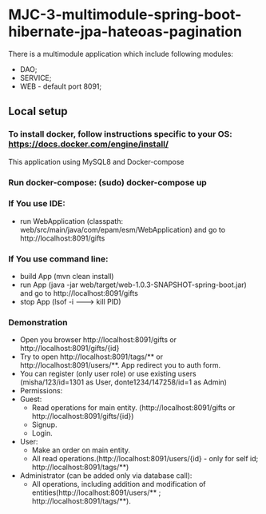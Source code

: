 # MJC-3-multimodule-spring-boot-hibernate-jpa-hateoas-pagination

There is a multimodule application which include following modules:

- DAO;
- SERVICE;
- WEB - default port 8091;

## Local setup

### To install docker, follow instructions specific to your OS: https://docs.docker.com/engine/install/

This application using MySQL8 and Docker-compose

### Run docker-compose: (sudo) docker-compose up

### If You use IDE:

- run WebApplication (classpath: web/src/main/java/com/epam/esm/WebApplication) and go to http://localhost:8091/gifts

### If You use command line:

- build App (mvn clean install)
- run App (java -jar web/target/web-1.0.3-SNAPSHOT-spring-boot.jar) and go to http://localhost:8091/gifts
- stop App (lsof -i ---> kill PID)

### Demonstration

- Open you browser http://localhost:8091/gifts or http://localhost:8091/gifts/{id}
- Try to open http://localhost:8091/tags/** or http://localhost:8091/users/**. App redirect you to auth form.
- You can register (only user role) or use existing users (misha/123/id=1301 as User, donte1234/147258/id=1 as Admin)
- Permissions:
- Guest:
  * Read operations for main entity. (http://localhost:8091/gifts or http://localhost:8091/gifts/{id})
  * Signup.
  * Login.
- User:
  * Make an order on main entity.
  * All read operations.(http://localhost:8091/users/{id} - only for self id; http://localhost:8091/tags/**)
- Administrator (can be added only via database call):
  * All operations, including addition and modification of entities(http://localhost:8091/users/**
    ; http://localhost:8091/tags/**).
